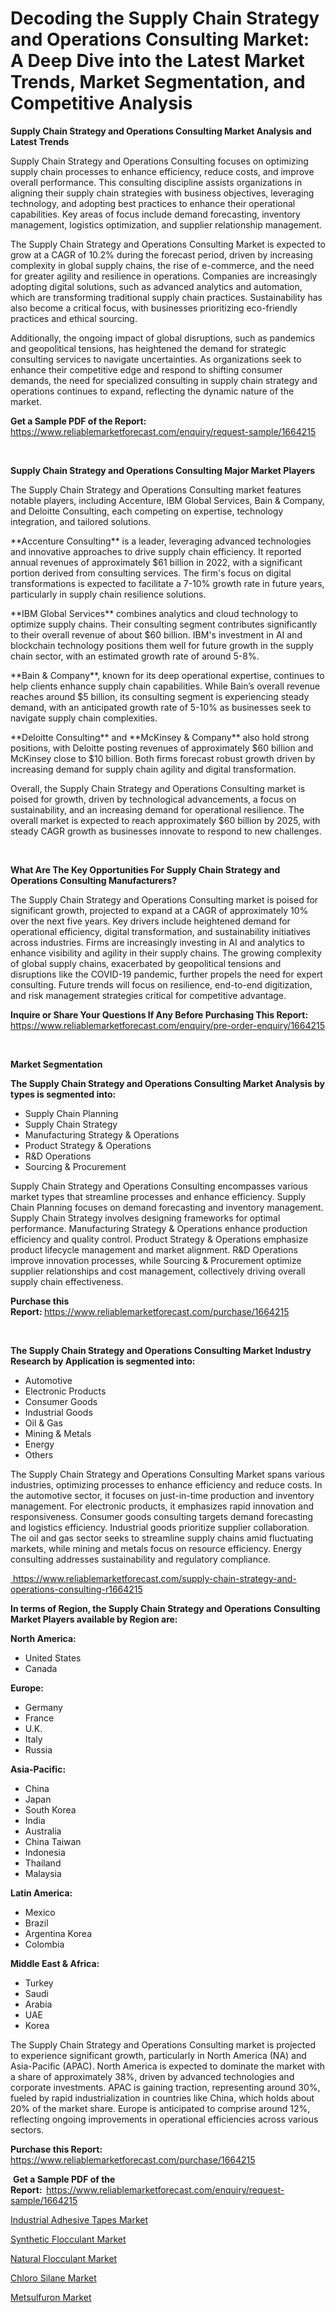 <p><h1>Decoding the Supply Chain Strategy and Operations Consulting Market: A Deep Dive into the Latest Market Trends, Market Segmentation, and Competitive Analysis</h1></p><p><strong>Supply Chain Strategy and Operations Consulting Market Analysis and Latest Trends</strong></p>
<p><p>Supply Chain Strategy and Operations Consulting focuses on optimizing supply chain processes to enhance efficiency, reduce costs, and improve overall performance. This consulting discipline assists organizations in aligning their supply chain strategies with business objectives, leveraging technology, and adopting best practices to enhance their operational capabilities. Key areas of focus include demand forecasting, inventory management, logistics optimization, and supplier relationship management.</p><p>The Supply Chain Strategy and Operations Consulting Market is expected to grow at a CAGR of 10.2% during the forecast period, driven by increasing complexity in global supply chains, the rise of e-commerce, and the need for greater agility and resilience in operations. Companies are increasingly adopting digital solutions, such as advanced analytics and automation, which are transforming traditional supply chain practices. Sustainability has also become a critical focus, with businesses prioritizing eco-friendly practices and ethical sourcing.</p><p>Additionally, the ongoing impact of global disruptions, such as pandemics and geopolitical tensions, has heightened the demand for strategic consulting services to navigate uncertainties. As organizations seek to enhance their competitive edge and respond to shifting consumer demands, the need for specialized consulting in supply chain strategy and operations continues to expand, reflecting the dynamic nature of the market.</p></p>
<p><strong>Get a Sample PDF of the Report:&nbsp;</strong> <a href="https://www.reliablemarketforecast.com/enquiry/request-sample/1664215?utm_campaign=1167&utm_medium=2&utm_source=Github&utm_content=ia&utm_term=09122024&utm_id=supply-chain-strategy-and-operations-consulting">https://www.reliablemarketforecast.com/enquiry/request-sample/1664215</a></p>
<p>&nbsp;</p>
<p><strong>Supply Chain Strategy and Operations Consulting Major Market Players</strong></p>
<p><p>The Supply Chain Strategy and Operations Consulting market features notable players, including Accenture, IBM Global Services, Bain & Company, and Deloitte Consulting, each competing on expertise, technology integration, and tailored solutions. </p><p>**Accenture Consulting** is a leader, leveraging advanced technologies and innovative approaches to drive supply chain efficiency. It reported annual revenues of approximately $61 billion in 2022, with a significant portion derived from consulting services. The firm's focus on digital transformations is expected to facilitate a 7-10% growth rate in future years, particularly in supply chain resilience solutions.</p><p>**IBM Global Services** combines analytics and cloud technology to optimize supply chains. Their consulting segment contributes significantly to their overall revenue of about $60 billion. IBM's investment in AI and blockchain technology positions them well for future growth in the supply chain sector, with an estimated growth rate of around 5-8%.</p><p>**Bain & Company**, known for its deep operational expertise, continues to help clients enhance supply chain capabilities. While Bain’s overall revenue reaches around $5 billion, its consulting segment is experiencing steady demand, with an anticipated growth rate of 5-10% as businesses seek to navigate supply chain complexities.</p><p>**Deloitte Consulting** and **McKinsey & Company** also hold strong positions, with Deloitte posting revenues of approximately $60 billion and McKinsey close to $10 billion. Both firms forecast robust growth driven by increasing demand for supply chain agility and digital transformation.</p><p>Overall, the Supply Chain Strategy and Operations Consulting market is poised for growth, driven by technological advancements, a focus on sustainability, and an increasing demand for operational resilience. The overall market is expected to reach approximately $60 billion by 2025, with steady CAGR growth as businesses innovate to respond to new challenges.</p></p>
<p>&nbsp;</p>
<p><strong>What Are The Key Opportunities For Supply Chain Strategy and Operations Consulting Manufacturers?</strong></p>
<p><p>The Supply Chain Strategy and Operations Consulting market is poised for significant growth, projected to expand at a CAGR of approximately 10% over the next five years. Key drivers include heightened demand for operational efficiency, digital transformation, and sustainability initiatives across industries. Firms are increasingly investing in AI and analytics to enhance visibility and agility in their supply chains. The growing complexity of global supply chains, exacerbated by geopolitical tensions and disruptions like the COVID-19 pandemic, further propels the need for expert consulting. Future trends will focus on resilience, end-to-end digitization, and risk management strategies critical for competitive advantage.</p></p>
<p><strong>Inquire or Share Your Questions If Any Before Purchasing This Report:</strong> <a href="https://www.reliablemarketforecast.com/enquiry/pre-order-enquiry/1664215?utm_campaign=1167&utm_medium=2&utm_source=Github&utm_content=ia&utm_term=09122024&utm_id=supply-chain-strategy-and-operations-consulting">https://www.reliablemarketforecast.com/enquiry/pre-order-enquiry/1664215</a></p>
<p>&nbsp;</p>
<p><strong>Market Segmentation</strong></p>
<p><strong>The Supply Chain Strategy and Operations Consulting Market Analysis by types is segmented into:</strong></p>
<p><ul><li>Supply Chain Planning</li><li>Supply Chain Strategy</li><li>Manufacturing Strategy & Operations</li><li>Product Strategy & Operations</li><li>R&D Operations</li><li>Sourcing & Procurement</li></ul></p>
<p><p>Supply Chain Strategy and Operations Consulting encompasses various market types that streamline processes and enhance efficiency. Supply Chain Planning focuses on demand forecasting and inventory management. Supply Chain Strategy involves designing frameworks for optimal performance. Manufacturing Strategy & Operations enhance production efficiency and quality control. Product Strategy & Operations emphasize product lifecycle management and market alignment. R&D Operations improve innovation processes, while Sourcing & Procurement optimize supplier relationships and cost management, collectively driving overall supply chain effectiveness.</p></p>
<p><strong>Purchase this Report:&nbsp;</strong><a href="https://www.reliablemarketforecast.com/purchase/1664215?utm_campaign=1167&utm_medium=2&utm_source=Github&utm_content=ia&utm_term=09122024&utm_id=supply-chain-strategy-and-operations-consulting">https://www.reliablemarketforecast.com/purchase/1664215</a></p>
<p>&nbsp;</p>
<p><strong>The Supply Chain Strategy and Operations Consulting Market Industry Research by Application is segmented into:</strong></p>
<p><ul><li>Automotive</li><li>Electronic Products</li><li>Consumer Goods</li><li>Industrial Goods</li><li>Oil & Gas</li><li>Mining & Metals</li><li>Energy</li><li>Others</li></ul></p>
<p><p>The Supply Chain Strategy and Operations Consulting Market spans various industries, optimizing processes to enhance efficiency and reduce costs. In the automotive sector, it focuses on just-in-time production and inventory management. For electronic products, it emphasizes rapid innovation and responsiveness. Consumer goods consulting targets demand forecasting and logistics efficiency. Industrial goods prioritize supplier collaboration. The oil and gas sector seeks to streamline supply chains amid fluctuating markets, while mining and metals focus on resource efficiency. Energy consulting addresses sustainability and regulatory compliance.</p></p>
<p><a href="https://www.reliablemarketforecast.com/supply-chain-strategy-and-operations-consulting-r1664215?utm_campaign=1167&utm_medium=2&utm_source=Github&utm_content=ia&utm_term=09122024&utm_id=supply-chain-strategy-and-operations-consulting">&nbsp;https://www.reliablemarketforecast.com/supply-chain-strategy-and-operations-consulting-r1664215</a></p>
<p><strong>In terms of Region, the Supply Chain Strategy and Operations Consulting Market Players available by Region are:</strong></p>
<p>
    <p> <strong> North America: </strong>
        <ul>
            <li>United States</li>
            <li>Canada</li>
        </ul>
        </p> 
    <p> <strong> Europe: </strong>
        <ul>
            <li>Germany</li>
            <li>France</li>
            <li>U.K.</li>
            <li>Italy</li>
            <li>Russia</li>
        </ul>
        </p> 
    <p> <strong> Asia-Pacific: </strong>
        <ul>
            <li>China</li>
            <li>Japan</li>
            <li>South Korea</li>
            <li>India</li>
            <li>Australia</li>
            <li>China Taiwan</li>
            <li>Indonesia</li>
            <li>Thailand</li>
            <li>Malaysia</li>
        </ul>
        </p> 
    <p> <strong> Latin America: </strong>
        <ul>
            <li>Mexico</li>
            <li>Brazil</li>
            <li>Argentina Korea</li>
            <li>Colombia</li>
        </ul>
        </p> 
    <p> <strong> Middle East & Africa: </strong>
        <ul>
            <li>Turkey</li>
            <li>Saudi</li>
            <li>Arabia</li>
            <li>UAE</li>
            <li>Korea</li>
        </ul>
    </p>
    </p>
<p><p>The Supply Chain Strategy and Operations Consulting market is projected to experience significant growth, particularly in North America (NA) and Asia-Pacific (APAC). North America is expected to dominate the market with a share of approximately 38%, driven by advanced technologies and corporate investments. APAC is gaining traction, representing around 30%, fueled by rapid industrialization in countries like China, which holds about 20% of the market share. Europe is anticipated to comprise around 12%, reflecting ongoing improvements in operational efficiencies across various sectors.</p></p>
<p><strong>Purchase this Report: </strong><a href="https://www.reliablemarketforecast.com/purchase/1664215?utm_campaign=1167&utm_medium=2&utm_source=Github&utm_content=ia&utm_term=09122024&utm_id=supply-chain-strategy-and-operations-consulting">https://www.reliablemarketforecast.com/purchase/1664215</a></p>
<p>&nbsp;<strong>Get a Sample PDF of the Report:&nbsp;&nbsp;</strong><a href="https://www.reliablemarketforecast.com/enquiry/request-sample/1664215?utm_campaign=1167&utm_medium=2&utm_source=Github&utm_content=ia&utm_term=09122024&utm_id=supply-chain-strategy-and-operations-consulting">https://www.reliablemarketforecast.com/enquiry/request-sample/1664215</a></p>
<p><strong></strong></p>
<p><p><a href="https://www.linkedin.com/pulse/industrial-adhesive-tapes-market-size-growth-trends-statistics-846zc?utm_campaign=1167&utm_medium=2&utm_source=Github&utm_content=ia&utm_term=09122024&utm_id=supply-chain-strategy-and-operations-consulting">Industrial Adhesive Tapes Market</a></p><p><a href="https://www.linkedin.com/pulse/synthetic-flocculant-market-drivers-challenges-forecast-2024-2031-y5wwc?utm_campaign=1167&utm_medium=2&utm_source=Github&utm_content=ia&utm_term=09122024&utm_id=supply-chain-strategy-and-operations-consulting">Synthetic Flocculant Market</a></p><p><a href="https://www.linkedin.com/pulse/natural-flocculant-industry-report-examines-recent-innovations-4pkxc?utm_campaign=1167&utm_medium=2&utm_source=Github&utm_content=ia&utm_term=09122024&utm_id=supply-chain-strategy-and-operations-consulting">Natural Flocculant Market</a></p><p><a href="https://www.linkedin.com/pulse/chloro-silane-market-in-depth-report-size-share-strong-cagr-88-ogtoc?utm_campaign=1167&utm_medium=2&utm_source=Github&utm_content=ia&utm_term=09122024&utm_id=supply-chain-strategy-and-operations-consulting">Chloro Silane Market</a></p><p><a href="https://www.linkedin.com/pulse/in-depth-metsulfuron-market-report-size-share-growth-potential-mj76c?utm_campaign=1167&utm_medium=2&utm_source=Github&utm_content=ia&utm_term=09122024&utm_id=supply-chain-strategy-and-operations-consulting">Metsulfuron Market</a></p></p>